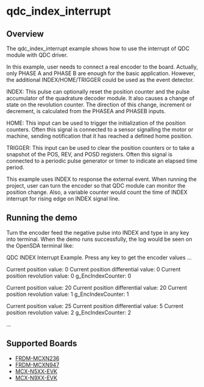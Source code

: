 # qdc_index_interrupt

## Overview

The qdc_index_interrupt example shows how to use the interrupt of QDC module with QDC driver.

In this example, user needs to connect a real encoder to the board. Actually, only PHASE A and PHASE B are enough for the basic application. However, the additional INDEX/HOME/TRIGGER could be used as the event detector. 

INDEX: This pulse can optionally reset the position counter and the pulse accumulator of the quadrature decoder module. It also causes a change of state on the revolution counter. The direction of this change, increment or decrement, is calculated from the PHASEA and PHASEB inputs.

HOME: This input can be used to trigger the initialization of the position counters. Often this signal is connected to a sensor signalling the motor or machine, sending notification that it has reached a defined home position.

TRIGGER: This input can be used to clear the position counters or to take a snapshot of the POS, REV, and POSD registers. Often this signal is connected to a periodic pulse generator or timer to indicate an elapsed time period.

This example uses INDEX to response the external event. When running the project, user can turn the encoder so that QDC module can monitor the position change. Also, a variable counter would count the time of INDEX interrupt for rising edge on INDEX signal line.

## Running the demo
Turn the encoder feed the negative pulse into INDEX and type in any key into terminal.
When the demo runs successfully, the log would be seen on the OpenSDA terminal like:

QDC INDEX Interrupt Example.
Press any key to get the encoder values ...

Current position value: 0
Current position differential value: 0
Current position revolution value: 0
g_EncIndexCounter: 0

Current position value: 20
Current position differential value: 20
Current position revolution value: 1
g_EncIndexCounter: 1

Current position value: 25
Current position differential value: 5
Current position revolution value: 2
g_EncIndexCounter: 2

...

## Supported Boards
- [FRDM-MCXN236](../../../_boards/frdmmcxn236/driver_examples/qdc/index_interrupt/example_board_readme.md)
- [FRDM-MCXN947](../../../_boards/frdmmcxn947/driver_examples/qdc/index_interrupt/example_board_readme.md)
- [MCX-N5XX-EVK](../../../_boards/mcxn5xxevk/driver_examples/qdc/index_interrupt/example_board_readme.md)
- [MCX-N9XX-EVK](../../../_boards/mcxn9xxevk/driver_examples/qdc/index_interrupt/example_board_readme.md)
